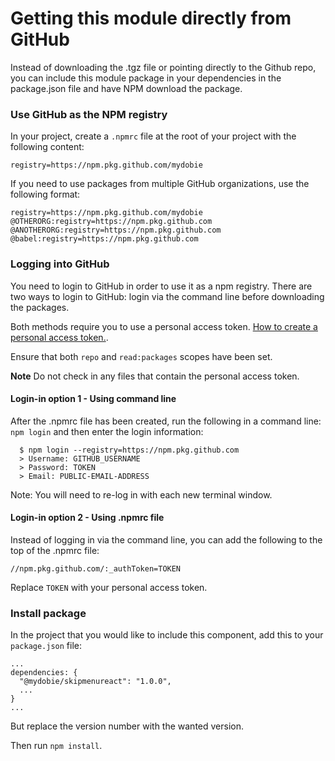 # Getting this module directly from GitHub

Instead of downloading the .tgz file or pointing directly to the Github repo, you can include this module package in your dependencies in the package.json file and have NPM download the package.

### Use GitHub as the NPM registry

In your project, create a `.npmrc` file at the root of your project with the following content:

```
registry=https://npm.pkg.github.com/mydobie
```

If you need to use packages from multiple GitHub organizations, use the following format:

```
registry=https://npm.pkg.github.com/mydobie
@OTHERORG:registry=https://npm.pkg.github.com
@ANOTHERORG:registry=https://npm.pkg.github.com
@babel:registry=https://npm.pkg.github.com
```

### Logging into GitHub

You need to login to GitHub in order to use it as a npm registry. There are two ways to login to GitHub: login via the command line before downloading the packages.

Both methods require you to use a personal access token. [How to create a personal access token.](https://help.github.com/en/github/authenticating-to-github/creating-a-personal-access-token-for-the-command-line).

Ensure that both `repo` and `read:packages` scopes have been set.

**Note** Do not check in any files that contain the personal access token.

#### Login-in option 1 - Using command line

After the .npmrc file has been created, run the following in a command line: `npm login` and then enter the login information:

```
  $ npm login --registry=https://npm.pkg.github.com
  > Username: GITHUB_USERNAME
  > Password: TOKEN
  > Email: PUBLIC-EMAIL-ADDRESS
```

Note: You will need to re-log in with each new terminal window.

#### Login-in option 2 - Using .npmrc file

Instead of logging in via the command line, you can add the following to the top of the .npmrc file:

```
//npm.pkg.github.com/:_authToken=TOKEN
```

Replace `TOKEN` with your personal access token.

### Install package

In the project that you would like to include this component, add this to your `package.json` file:

```
...
dependencies: {
  "@mydobie/skipmenureact": "1.0.0",
  ...
}
...
```

But replace the version number with the wanted version.

Then run `npm install`.
